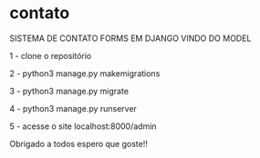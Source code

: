 # contato
SISTEMA DE CONTATO FORMS EM DJANGO VINDO DO MODEL

1 - clone o repositório

2 - python3 manage.py makemigrations 

3 - python3 manage.py migrate

4 - python3 manage.py runserver

5 - acesse o site localhost:8000/admin

Obrigado a todos espero que goste!!